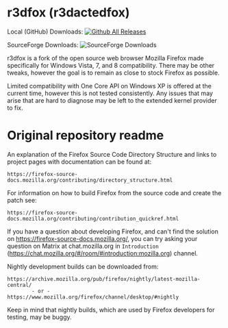 # r3dfox (r3dactedfox)

Local (GitHub) Downloads: [![Github All Releases](https://img.shields.io/github/downloads/Eclipse-Community/r3dfox/total.svg)]()

SourceForge Downloads: ![SourceForge Downloads](https://img.shields.io/sourceforge/dt/r3dfox)

r3dfox is a fork of the open source web browser Mozilla Firefox made specifically for Windows Vista, 7, and 8 compatibility. There may be other tweaks, however the goal is to remain as close to stock Firefox as possible.

Limited compatibility with One Core API on Windows XP is offered at the current time, however this is not tested consistently. Any issues that may arise that are hard to diagnose may be left to the extended kernel provider to fix.

# Original repository readme

An explanation of the Firefox Source Code Directory Structure and links to
project pages with documentation can be found at:

    https://firefox-source-docs.mozilla.org/contributing/directory_structure.html

For information on how to build Firefox from the source code and create the patch see:

    https://firefox-source-docs.mozilla.org/contributing/contribution_quickref.html

If you have a question about developing Firefox, and can't find the solution
on https://firefox-source-docs.mozilla.org/, you can try asking your question on Matrix at chat.mozilla.org in `Introduction` (https://chat.mozilla.org/#/room/#introduction:mozilla.org) channel.


Nightly development builds can be downloaded from:

    https://archive.mozilla.org/pub/firefox/nightly/latest-mozilla-central/
            - or -
    https://www.mozilla.org/firefox/channel/desktop/#nightly

Keep in mind that nightly builds, which are used by Firefox developers for
testing, may be buggy.
